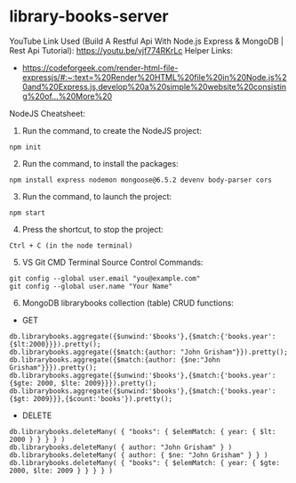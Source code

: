 # library-books-server

YouTube Link Used (Build A Restful Api With Node.js Express & MongoDB | Rest Api Tutorial): https://youtu.be/vjf774RKrLc
Helper Links:
* https://codeforgeek.com/render-html-file-expressjs/#:~:text=%20Render%20HTML%20file%20in%20Node.js%20and%20Express.js,develop%20a%20simple%20website%20consisting%20of...%20More%20

NodeJS Cheatsheet:
1. Run the command, to create the NodeJS project:
```
npm init
```

2. Run the command, to install the packages:
```	
npm install express nodemon mongoose@6.5.2 devenv body-parser cors
```

3. Run the command, to launch the project:
```
npm start
```

4. Press the shortcut, to stop the project:
```
Ctrl + C (in the node terminal)
```

5. VS Git CMD Terminal Source Control Commands:
```
git config --global user.email "you@example.com"
git config --global user.name "Your Name"
```

6. MongoDB librarybooks collection (table) CRUD functions:
* GET
```
db.librarybooks.aggregate({$unwind:'$books'},{$match:{'books.year':{$lt:2000}}}).pretty();
db.librarybooks.aggregate({$match:{author: "John Grisham"}}).pretty();
db.librarybooks.aggregate({$match:{author: {$ne:"John Grisham"}}}).pretty();
db.librarybooks.aggregate({$unwind:'$books'},{$match:{'books.year':{$gte: 2000, $lte: 2009}}}).pretty();
db.librarybooks.aggregate({$unwind:'$books'},{$match:{'books.year':{$gt: 2009}}},{$count:'books'}).pretty();
```

* DELETE
```
db.librarybooks.deleteMany( { "books": { $elemMatch: { year: { $lt: 2000 } } } } )
db.librarybooks.deleteMany( { author: "John Grisham" } )
db.librarybooks.deleteMany( { author: { $ne: "John Grisham" } } )
db.librarybooks.deleteMany( { "books": { $elemMatch: { year: { $gte: 2000, $lte: 2009 } } } } )
```

